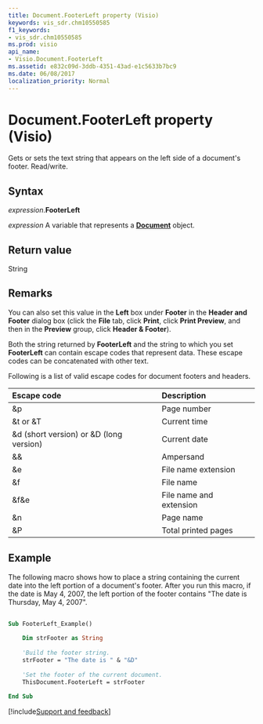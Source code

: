 ```yaml
---
title: Document.FooterLeft property (Visio)
keywords: vis_sdr.chm10550585
f1_keywords:
- vis_sdr.chm10550585
ms.prod: visio
api_name:
- Visio.Document.FooterLeft
ms.assetid: e832c09d-3ddb-4351-43ad-e1c5633b7bc9
ms.date: 06/08/2017
localization_priority: Normal
---
```



# Document.FooterLeft property (Visio)

Gets or sets the text string that appears on the left side of a document's footer. Read/write.


## Syntax

_expression_.**FooterLeft**

_expression_ A variable that represents a **[Document](Visio.Document.md)** object.


## Return value

String


## Remarks

You can also set this value in the **Left** box under **Footer** in the **Header and Footer** dialog box (click the **File** tab, click **Print**, click **Print Preview**, and then in the **Preview** group, click **Header & Footer**).

Both the string returned by **FooterLeft** and the string to which you set **FooterLeft** can contain escape codes that represent data. These escape codes can be concatenated with other text.

Following is a list of valid escape codes for document footers and headers.

|Escape code|Description|
|:-----|:-----|
| &p| Page number|
| &t or &T| Current time|
| &d (short version) or &D (long version)| Current date|
| &&| Ampersand|
| &e| File name extension|
| &f| File name|
| &f&e| File name and extension|
| &n| Page name|
| &P| Total printed pages|

## Example

The following macro shows how to place a string containing the current date into the left portion of a document's footer. After you run this macro, if the date is May 4, 2007, the left portion of the footer contains "The date is Thursday, May 4, 2007".


```vb
 
Sub FooterLeft_Example()  
 
    Dim strFooter as String 
 
    'Build the footer string.  
    strFooter = "The date is " & "&D"  
 
    'Set the footer of the current document.  
    ThisDocument.FooterLeft = strFooter  
 
End Sub
```

[!include[Support and feedback](~/includes/feedback-boilerplate.md)]